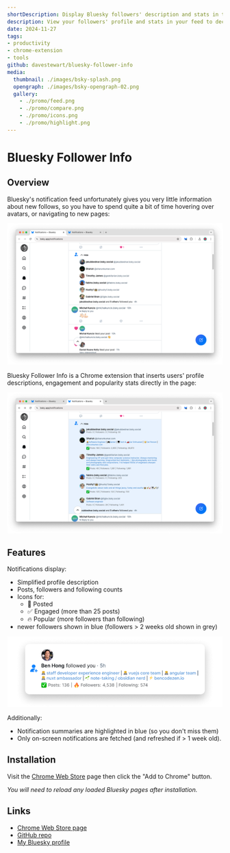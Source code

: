 ```yaml
---
shortDescription: Display Bluesky followers' description and stats in the notifications feed
description: View your followers' profile and stats in your feed to decide who to follow back
date: 2024-11-27
tags:
- productivity
- chrome-extension
- tools
github: davestewart/bluesky-follower-info
media:
  thumbnail: ./images/bsky-splash.png
  opengraph: ./images/bsky-opengraph-02.png
  gallery:
    - ./promo/feed.png
    - ./promo/compare.png
    - ./promo/icons.png
    - ./promo/highlight.png
---
```


# Bluesky Follower Info

## Overview

Bluesky's notification feed unfortunately gives you very little information about new follows, so you have to spend quite a bit of time hovering over avatars, or navigating to new pages:

![screenshot-01](./screenshots/before.png)

Bluesky Follower Info is a Chrome extension that inserts users' profile descriptions, engagement and popularity stats directly in the page:

![screenshot-01](./screenshots/after.png)

## Features

Notifications display:

- Simplified profile description
- Posts, followers and following counts
- Icons for:
    - 📝 Posted
    - ✅ Engaged (more than 25 posts)
    - 🔥 Popular (more followers than following)
- newer followers shown in blue (followers > 2 weeks old shown in grey)

![screenshot-01](./images/bsky-profile.png)

Additionally:

- Notification summaries are highlighted in blue (so you don't miss them)
- Only on-screen notifications are fetched (and refreshed if > 1 week old).

## Installation

Visit the [Chrome Web Store](https://chromewebstore.google.com/detail/bluesky-follower-info/fokpfcfpgdlmnbjajbdeofkemfblbnbh) page then click the "Add to Chrome" button.

_You will need to reload any loaded Bluesky pages after installation._

## Links

- [Chrome Web Store page](https://chromewebstore.google.com/detail/bluesky-follower-info/fokpfcfpgdlmnbjajbdeofkemfblbnbh)
- [GitHub repo](https://github.com/davestewart/bluesky-follower-info)
- [My Bluesky profile](https://bsky.app/profile/davestewart.uk)
